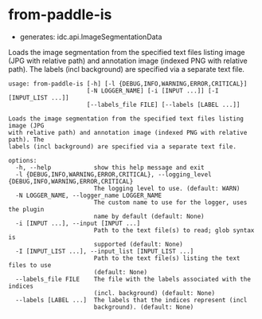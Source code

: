 # from-paddle-is

* generates: idc.api.ImageSegmentationData

Loads the image segmentation from the specified text files listing image (JPG with relative path) and annotation image (indexed PNG with relative path). The labels (incl background) are specified via a separate text file.

```
usage: from-paddle-is [-h] [-l {DEBUG,INFO,WARNING,ERROR,CRITICAL}]
                      [-N LOGGER_NAME] [-i [INPUT ...]] [-I [INPUT_LIST ...]]
                      [--labels_file FILE] [--labels [LABEL ...]]

Loads the image segmentation from the specified text files listing image (JPG
with relative path) and annotation image (indexed PNG with relative path). The
labels (incl background) are specified via a separate text file.

options:
  -h, --help            show this help message and exit
  -l {DEBUG,INFO,WARNING,ERROR,CRITICAL}, --logging_level {DEBUG,INFO,WARNING,ERROR,CRITICAL}
                        The logging level to use. (default: WARN)
  -N LOGGER_NAME, --logger_name LOGGER_NAME
                        The custom name to use for the logger, uses the plugin
                        name by default (default: None)
  -i [INPUT ...], --input [INPUT ...]
                        Path to the text file(s) to read; glob syntax is
                        supported (default: None)
  -I [INPUT_LIST ...], --input_list [INPUT_LIST ...]
                        Path to the text file(s) listing the text files to use
                        (default: None)
  --labels_file FILE    The file with the labels associated with the indices
                        (incl. background) (default: None)
  --labels [LABEL ...]  The labels that the indices represent (incl
                        background). (default: None)
```
